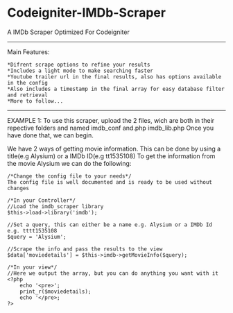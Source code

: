 Codeigniter-IMDb-Scraper
========================

A IMDb Scraper Optimized For Codeigniter

--------------------------------------------------------------------------------------------------------------------------
Main Features:

	*Difrent scrape options to refine your results
	*Includes a light mode to make searching faster
	*Youtube trailer url in the final results, also has options available in the config
	*Also includes a timestamp in the final array for easy database filter and retrieval
	*More to follow...	

--------------------------------------------------------------------------------------------------------------------------
EXAMPLE 1:
To use this scraper, upload the 2 files, wich are both in their repective folders and named imdb_conf and.php imdb_lib.php
Once you have done that, we can begin.

We have 2 ways of getting movie information. This can be done by using a title(e.g Alysium) or a IMDb ID(e.g tt1535108)
To get the information from the movie Alysium we can do the following:

	/*Change the config file to your needs*/
	The config file is well documented and is ready to be used without changes

	/*In your Controller*/
	//Load the imdb_scraper library 
	$this->load->library('imdb');

	//Set a query, this can either be a name e.g. Alysium or a IMDb Id e.g. tttt1535108
	$query = 'Alysium';

	//Scrape the info and pass the results to the view
	$data['moviedetails'] = $this->imdb->getMovieInfo($query);

	/*In your view*/
	//Here we output the array, but you can do anything you want with it
	<?php
		echo '<pre>';
		print_r($moviedetails);
		echo '</pre>;
	?>



